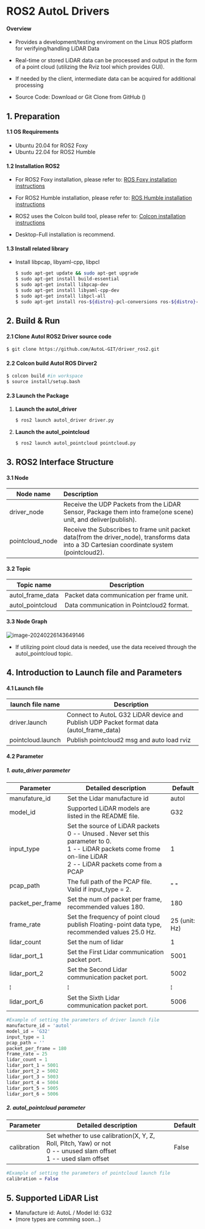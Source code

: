 # ROS2 AutoL Drivers

#### Overview

- Provides a development/testing enviroment on the Linux ROS platform for verifying/handling LiDAR Data

- Real-time or stored LiDAR data can be processed and output in the form of a point cloud (utilizing the Rviz tool which provides GUI).

- If needed by the client, intermediate data can be acquired for additional processing

- Source Code: Download or Git Clone from GitHub ()

  

## 1. Preparation 

#### 1.1 OS Requirements 

- Ubuntu 20.04 for ROS2 Foxy
- Ubuntu 22.04 for ROS2 Humble

#### 1.2 Installation ROS2

- For ROS2 Foxy installation, please refer to: [ROS Foxy installation instructions](https://docs.ros.org/en/foxy/Installation/Ubuntu-Install-Debians.html)

- For ROS2 Humble installation, please refer to: [ROS Humble installation instructions](https://docs.ros.org/en/humble/Installation/Ubuntu-Install-Debians.html) 
- ROS2 uses the Colcon build tool, please refer to: [Colcon installation instructions](https://docs.ros.org/en/foxy/Tutorials/Beginner-Client-Libraries/Colcon-Tutorial.html)
- Desktop-Full installation is recommend.

#### 1.3 Install related library

- Install libpcap, libyaml-cpp, libpcl
  ```bash
  $ sudo apt-get update && sudo apt-get upgrade
  $ sudo apt-get install build-essential
  $ sudo apt-get install libpcap-dev
  $ sudo apt-get install libyaml-cpp-dev
  $ sudo apt-get install libpcl-all
  $ sudo apt-get install ros-${distro}-pcl-conversions ros-${distro}-pcl-ros
  ```

  

## 2. Build & Run 

#### 2.1 Clone Autol ROS2 Driver source code

```bash
$ git clone https://github.com/AutoL-GIT/driver_ros2.git
```

#### 2.2 Colcon build Autol ROS Dirver2

```bash
$ colcon build #in workspace 
$ source install/setup.bash
```

#### 2.3 Launch the Package

1. **Launch the autol_driver**

   ```bash
   $ ros2 launch autol_driver driver.py
   ```

2. **Launch the autol_pointcloud**

   ```bash
   $ ros2 launch autol_pointcloud pointcloud.py
   ```



## 3. ROS2 Interface Structure

#### 3.1 Node

| Node name       | Description                                                  |
| --------------- | :----------------------------------------------------------- |
| driver_node     | Receive the UDP Packets from the LiDAR Sensor, Package them into frame(one scene) unit, and deliver(publish). |
| pointcloud_node | Receive the Subscribes to frame unit packet data(from the driver_node), transforms data into a 3D Cartesian coordinate system (pointcloud2). |

#### 3.2 Topic

| Topic name       | Description                               |
| ---------------- | ----------------------------------------- |
| autol_frame_data | Packet data communication per frame unit. |
| autol_pointcloud | Data communication in Pointcloud2 format. |

#### 3.3 Node Graph

![image-20240226143649146](/home/autol/.config/Typora/typora-user-images/image-20240226143649146.png)

- If utilizing point cloud data is needed, use the data received through the autol_pointcloud topic.

## 4. Introduction to Launch file and Parameters

#### 4.1 Launch file

| launch file name  | Description                                                  |
| ----------------- | ------------------------------------------------------------ |
| driver.launch     | Connect to AutoL G32 LiDAR device and Publish UDP Packet format data (autol_frame_data) |
| pointcloud.launch | Publish pointcloud2 msg and auto load rviz                   |

#### 4.2 Parameter

##### 1. auto_driver parameter

| Parameter        | Detailed description                                         | Default       |
| ---------------- | ------------------------------------------------------------ | ------------- |
| manufature_id    | Set the Lidar manufacture id                                 | autol         |
| model_id         | Supported LiDAR models are listed in the README file.        | G32           |
| input_type       | Set the source of LiDAR packets<br />0 -- Unused . Never set this parameter to 0.<br />1 -- LiDAR packets come frome on-line LiDAR<br />2 -- LiDAR packets come from a PCAP | 1             |
| pcap_path        | The full path of the PCAP file. Valid if input_type = 2.     | " "           |
| packet_per_frame | Set the num of packet per frame, recommended values 180.     | 180           |
| frame_rate       | Set the frequency of point cloud publish Floating-point data type, recommended values 25.0 Hz. | 25 (unit: Hz) |
| lidar_count      | Set the num of lidar                                         | 1             |
| lidar_port_1     | Set the First Lidar communication packet port.               | 5001          |
| lidar_port_2     | Set the Second Lidar communication packet port.              | 5002          |
| ⁞                | ⁞                                                            | ⁞             |
| lidar_port_6     | Set the Sixth Lidar communication packet port.               | 5006          |

```python
#Example of setting the parameters of driver launch file 
manufacture_id = 'autol'
model_id = 'G32'
input_type = 1
pcap_path = ''
packet_per_frame = 180
frame_rate = 25
lidar_count = 1
lidar_port_1 = 5001
lidar_port_2 = 5002
lidar_port_3 = 5003
lidar_port_4 = 5004
lidar_port_5 = 5005
lidar_port_6 = 5006
```

##### 2. autol_pointcloud parameter

| Parameter   | Detailed description                                         | Default |
| ----------- | ------------------------------------------------------------ | ------- |
| calibration | Set whether to use calibration(X, Y, Z, Roll, Pitch, Yaw) or not<br />0 -- unused slam offset <br />1 -- used slam offset | False   |

```python
#Example of setting the parameters of pointcloud launch file 
calibration = False
```

## 5. Supported LiDAR List

- Manufacture id: AutoL / Model Id: G32 
- (more types are comming soon...)